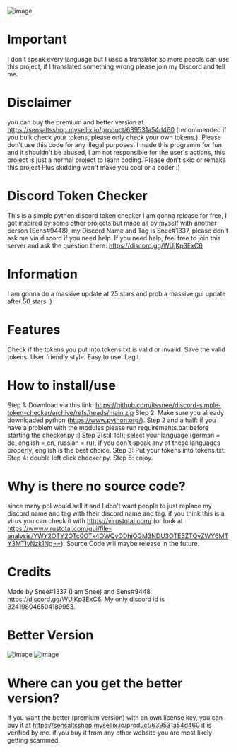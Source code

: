 ![image](https://media.discordapp.net/attachments/1023911532108709898/1050507164990582934/image.png?width=823&height=432)
# Important
I don't speak every language but I used a translator so more people can use this project, if I translated something wrong please join my Discord and tell me.

# Disclaimer
you can buy the premium and better version at https://sensaltsshop.mysellix.io/product/639531a54d460 (recommended if you bulk check your tokens, please only check your own tokens.).
Please don't use this code for any illegal purposes, I made this programm for fun and it shouldn't be abused, I am not responsible for the user's actions, this project is just a normal project to learn coding. Please don't skid or remake this project
Plus skidding won't make you cool or a coder :)

# Discord Token Checker
This is a simple python discord token checker I am gonna release for free, I got inspired by some other projects but made all by myself with another person (Sens#9448), my Discord Name and Tag is Snee#1337, please don't ask me via discord if you need help.
If you need help, feel free to join this server and ask the question there:
https://discord.gg/WUjKp3ExC6

# Information
I am gonna do a massive update at 25 stars and prob a massive gui update after 50 stars :)

# Features
Check if the tokens you put into tokens.txt is valid or invalid.
Save the valid tokens.
User friendly style.
Easy to use.
Legit.

# How to install/use
Step 1: Download via this link: https://github.com/itssnee/discord-simple-token-checker/archive/refs/heads/main.zip
Step 2: Make sure you already downloaded python (https://www.python.org/).
Step 2 and a half: if you have a problem with the modules please run requirements.bat before starting the checker.py :]
Step 2(still lol): select your language (german = de, english = en, russian = ru), if you don't speak any of these languages properly, english is the best choice.
Step 3: Put your tokens into tokens.txt.
Step 4: double left click checker.py.
Step 5: enjoy.

# Why is there no source code?
since many ppl would sell it and I don't want people to just replace my discord name and tag with their discord name and tag.
if you think this is a virus you can check it with https://virustotal.com/ (or look at https://www.virustotal.com/gui/file-analysis/YWY2OTY2OTc0OTk4OWQyODhjOGM3NDU3OTE5ZTQyZWY6MTY3MTIyNzk1Ng==).
Source Code will maybe release in the future.

# Credits
Made by Snee#1337 (I am Snee) and Sens#9448.
https://discord.gg/WUjKp3ExC6.
My only discord id is 324198046504189953.

# Better Version
![image](https://media.discordapp.net/attachments/1050764462744948806/1053804123440558170/image.png)
![image](https://media.discordapp.net/attachments/1050764462744948806/1053803781516705872/image.png)
# Where can you get the better version?
If you want the better (premium version) with an own license key, you can buy it at https://sensaltsshop.mysellix.io/product/639531a54d460
it is verified by me. if you buy it from any other website you are most likely getting scammed.
